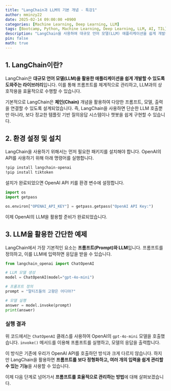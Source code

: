 ```yaml
---
title: "LangChain과 LLM의 기본 개념 - 특강1"
author: mminzy22
date: 2025-02-14 09:00:00 +0900
categories: [Machine Learning, Deep Learning, LLM]
tags: [Bootcamp, Python, Machine Learning, Deep Learning, LLM, AI, TIL]
description: "LangChain을 사용하여 대규모 언어 모델(LLM) 애플리케이션을 쉽게 개발하는 방법을 소개합니다. 환경 설정, 설치, 간단한 예제를 통해 LangChain의 기본 개념을 이해할 수 있습니다."
pin: false
math: true
---
```



## 1. LangChain이란?

LangChain은 **대규모 언어 모델(LLM)을 활용한 애플리케이션을 쉽게 개발할 수 있도록 도와주는 라이브러리**입니다. 이를 통해 프롬프트를 체계적으로 관리하고, LLM과의 상호작용을 효율적으로 수행할 수 있습니다.

기본적으로 LangChain은 **체인(Chain)** 개념을 활용하여 다양한 프롬프트, 모델, 출력을 연결할 수 있도록 설계되었습니다. 즉, LangChain을 사용하면 단순한 LLM 호출뿐만 아니라, 보다 정교한 템플릿 기반 질의응답 시스템이나 챗봇을 쉽게 구현할 수 있습니다.

## 2. 환경 설정 및 설치

LangChain을 사용하기 위해서는 먼저 필요한 패키지를 설치해야 합니다. OpenAI의 API를 사용하기 위해 아래 명령어를 실행합니다.

```bash
!pip install langchain-openai
!pip install tiktoken
```

설치가 완료되었으면 OpenAI API 키를 환경 변수에 설정합니다.

```python
import os
import getpass

os.environ["OPENAI_API_KEY"] = getpass.getpass("OpenAI API Key:")
```

이제 OpenAI의 LLM을 활용할 준비가 완료되었습니다.

## 3. LLM을 활용한 간단한 예제

LangChain에서 가장 기본적인 요소는 **프롬프트(Prompt)와 LLM**입니다. 프롬프트를 정의하고, 이를 LLM에 입력하면 응답을 받을 수 있습니다.

```python
from langchain_openai import ChatOpenAI

# LLM 모델 생성
model = ChatOpenAI(model="gpt-4o-mini")

# 프롬프트 정의
prompt = "말티즈들의 고향은 어디야?"

# 모델 실행
answer = model.invoke(prompt)
print(answer)
```

### 실행 결과

위 코드에서는 `ChatOpenAI` 클래스를 사용하여 OpenAI의 `gpt-4o-mini` 모델을 호출했습니다. `invoke()` 메서드를 이용해 프롬프트를 실행하고, 모델의 응답을 출력합니다.

이 방식은 기존에 우리가 OpenAI API를 호출하던 방식과 크게 다르지 않습니다. 하지만 LangChain을 활용하면 **프롬프트를 보다 정형화하고, 여러 개의 입력을 쉽게 관리할 수 있는 기능**을 사용할 수 있습니다.

이제 다음 단계로 넘어가서 **프롬프트를 효율적으로 관리하는 방법**에 대해 살펴보겠습니다.

